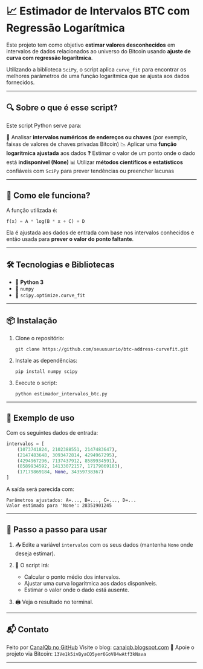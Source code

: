 # 📈 Estimador de Intervalos BTC com Regressão Logarítmica

Este projeto tem como objetivo **estimar valores desconhecidos** em intervalos de dados relacionados ao universo do Bitcoin usando **ajuste de curva com regressão logarítmica**.

Utilizando a biblioteca `SciPy`, o script aplica `curve_fit` para encontrar os melhores parâmetros de uma função logarítmica que se ajusta aos dados fornecidos.

---

## 🔍 Sobre o que é esse script?

Este script Python serve para:

🔢 Analisar **intervalos numéricos de endereços ou chaves** (por exemplo, faixas de valores de chaves privadas Bitcoin)
📉 Aplicar uma **função logarítmica ajustada** aos dados
❓ Estimar o valor de um ponto onde o dado está **indisponível (None)**
📊 Utilizar **métodos científicos e estatísticos** confiáveis com `SciPy` para prever tendências ou preencher lacunas

---

## 🧠 Como ele funciona?

A função utilizada é:

```python
f(x) = A * log(B * x + C) + D
```

Ela é ajustada aos dados de entrada com base nos intervalos conhecidos e então usada para **prever o valor do ponto faltante**.

---

## 🛠️ Tecnologias e Bibliotecas

* 🐍 **Python 3**
* 🔬 `numpy`
* 🧮 `scipy.optimize.curve_fit`

---

## 📦 Instalação

1. Clone o repositório:

   ```
   git clone https://github.com/seuusuario/btc-address-curvefit.git
   ```

2. Instale as dependências:

   ```
   pip install numpy scipy
   ```

3. Execute o script:

   ```
   python estimador_intervalos_btc.py
   ```

---

## 🧾 Exemplo de uso

Com os seguintes dados de entrada:

```python
intervalos = [
    (1073741824, 2102388551, 2147483647),
    (2147483648, 3093472814, 4294967295),
    (4294967296, 7137437912, 8589934591),
    (8589934592, 14133072157, 17179869183),
    (17179869184, None, 34359738367)
]
```

A saída será parecida com:

```
Parâmetros ajustados: A=..., B=..., C=..., D=...
Valor estimado para 'None': 28351901245
```

---

## 👣 Passo a passo para usar

1. 📥 Edite a variável `intervalos` com os seus dados (mantenha `None` onde deseja estimar).
2. 🧠 O script irá:

   * Calcular o ponto médio dos intervalos.
   * Ajustar uma curva logarítmica aos dados disponíveis.
   * Estimar o valor onde o dado está ausente.
3. 🖨️ Veja o resultado no terminal.

---

## 📬 Contato

Feito por [CanalQb no GitHub](https://github.com/canalqb)
Visite o blog: [canalqb.blogspot.com](https://canalqb.blogspot.com/)
💸 Apoie o projeto via Bitcoin: `13Ve1k5ivByaCQ5yer6GoV84wAtf3kNava`

--- 
